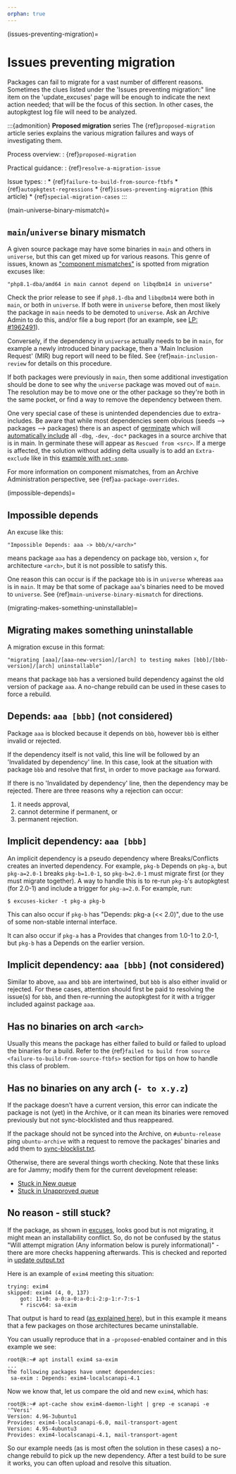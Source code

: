 ```yaml
---
orphan: true
---
```


(issues-preventing-migration)=
# Issues preventing migration

Packages can fail to migrate for a vast number of different reasons. Sometimes
the clues listed under the 'Issues preventing migration:" line item on the
'update_excuses' page will be enough to indicate the next action needed; that
will be the focus of this section. In other cases, the autopkgtest log file will
need to be analyzed.


:::{admonition} **Proposed migration** series
The {ref}`proposed-migration` article series explains the various migration failures and ways of investigating them.

Process overview:
: {ref}`proposed-migration`

Practical guidance:
: {ref}`resolve-a-migration-issue`

Issue types:
:   * {ref}`failure-to-build-from-source-ftbfs`
    * {ref}`autopkgtest-regressions`
    * {ref}`issues-preventing-migration` (this article)
    * {ref}`special-migration-cases`
:::


(main-universe-binary-mismatch)=
## `main`/`universe` binary mismatch

A given source package may have some binaries in `main` and others in `universe`,
but this can get mixed up for various reasons. This genre of issues, known as
["component mismatches"](https://ubuntu-archive-team.ubuntu.com/component-mismatches.txt)
is spotted from migration excuses like:

```none
"php8.1-dba/amd64 in main cannot depend on libqdbm14 in universe"
```

Check the prior release to see if `php8.1-dba` and `libqdbm14` were both in
`main`, or both in `universe`. If both were in `universe` before, then most likely the
package in `main` needs to be demoted to `universe`. Ask an Archive Admin to do
this, and/or file a bug report (for an example, see
[LP: #1962491](https://bugs.launchpad.net/ubuntu/+source/php8.1/+bug/1962491)).

Conversely, if the dependency in `universe` actually needs to be in `main`, for
example a newly introduced binary package, then a 'Main Inclusion Request' (MIR)
bug report will need to be filed. See {ref}`main-inclusion-review` for details
on this procedure.

If both packages were previously in `main`, then some additional investigation
should be done to see why the `universe` package was moved out of `main`. The
resolution may be to move one or the other package so they're both in the same
pocket, or find a way to remove the dependency between them.

One very special case of these is unintended dependencies due to extra-includes.
Be aware that while most dependencies seem obvious (seeds --> packages -->
packages) there is an aspect of
[germinate](https://ubuntu-archive-team.ubuntu.com/germinate-output/ubuntu.jammy/all)
which will
[automatically include](https://git.launchpad.net/~ubuntu-core-dev/ubuntu-seeds/+git/ubuntu/tree/supported#n124)
all `-dbg`, `-dev`, `-doc*` packages in a source archive that is in main. In
germinate these will appear as `Rescued from <src>`. If a merge is affected,
the solution without adding delta usually is to add an `Extra-exclude` like in
this [example with `net-snmp`](https://code.launchpad.net/~sergiodj/ubuntu-seeds/+git/ubuntu/+merge/414063).

For more information on component mismatches, from an Archive Administration
perspective, see {ref}`aa-package-overrides`.


(impossible-depends)=
## Impossible depends

An excuse like this:

```none
"Impossible Depends: aaa -> bbb/x/<arch>"
```

means package `aaa` has a dependency on package `bbb`, version `x`, for
architecture `<arch>`, but it is not possible to satisfy this.

One reason this can occur is if the package `bbb` is in `universe` whereas `aaa`
is in `main`. It may be that some of package `aaa`'s binaries need to be moved
to `universe`. See {ref}`main-universe-binary-mismatch` for directions.


(migrating-makes-something-uninstallable)=
## Migrating makes something uninstallable

A migration excuse in this format:

```none
"migrating [aaa]/[aaa-new-version]/[arch] to testing makes [bbb]/[bbb-version]/[arch] uninstallable"
```

means that package `bbb` has a versioned build dependency against the old
version of package `aaa`. A no-change rebuild can be used in these cases to
force a rebuild.


## Depends: `aaa [bbb]` (not considered)

Package `aaa` is blocked because it depends on `bbb`, however `bbb` is either
invalid or rejected.

If the dependency itself is not valid, this line will be followed by an
'Invalidated by dependency' line. In this case, look at the situation with
package `bbb` and resolve that first, in order to move package `aaa` forward.

If there is no 'Invalidated by dependency' line, then the dependency may be
rejected. There are three reasons why a rejection can occur:

1. it needs approval, 
2. cannot determine if permanent, or
3. permanent rejection.


## Implicit dependency: `aaa [bbb]`

An implicit dependency is a pseudo dependency where Breaks/Conflicts creates an
inverted dependency. For example, `pkg-b` Depends on `pkg-a`, but `pkg-a=2.0-1`
breaks `pkg-b=1.0-1`, so `pkg-b=2.0-1` must migrate first (or they must migrate
together). A way to handle this is to re-run `pkg-b`'s autopkgtest (for 2.0-1)
and include a trigger for `pkg-a=2.0`. For example, run:

```none
$ excuses-kicker -t pkg-a pkg-b
```

This can also occur if `pkg-b` has "Depends: pkg-a (<< 2.0)", due to the use of
some non-stable internal interface.

It can also occur if `pkg-a` has a Provides that changes from 1.0-1 to 2.0-1,
but `pkg-b` has a Depends on the earlier version.


## Implicit dependency: `aaa [bbb]` (not considered)

Similar to above, `aaa` and `bbb` are intertwined, but `bbb` is also either
invalid or rejected. For these cases, attention should first be paid to
resolving the issue(s) for `bbb`, and then re-running the autopkgtest for it
with a trigger included against package `aaa`.


## Has no binaries on arch `<arch>`

Usually this means the package has either failed to build or failed to upload
the binaries for a build. Refer to the
{ref}`failed to build from source <failure-to-build-from-source-ftbfs>` section for
tips on how to handle this class of problem.


## Has no binaries on any arch (`- to x.y.z`)

If the package doesn't have a current version, this error can indicate the
package is not (yet) in the Archive, or it can mean its binaries were removed
previously but not sync-blocklisted and thus reappeared.

If the package should not be synced into the Archive, on `#ubuntu-release` ping
`ubuntu-archive` with a request to remove the packages' binaries and add them to
[sync-blocklist.txt](https://ubuntu-archive-team.ubuntu.com/sync-blocklist.txt).

Otherwise, there are several things worth checking. Note that these links are
for Jammy; modify them for the current development release:

- [Stuck in New queue](https://launchpad.net/ubuntu/jammy/+queue?queue_state=0)
- [Stuck in Unapproved queue](https://launchpad.net/ubuntu/jammy/+queue?queue_state=1)


## No reason - still stuck?

If the package, as shown in
[excuses](https://ubuntu-archive-team.ubuntu.com/proposed-migration/update_excuses.html),
looks good but is not migrating, it might mean an installability conflict.
So, do not be confused by the status "Will attempt migration (Any information
below is purely informational)" - there are more checks happening afterwards.
This is checked and reported in
[update output.txt](https://ubuntu-archive-team.ubuntu.com/proposed-migration/update_output.txt)

Here is an example of `exim4` meeting this situation:

```none
trying: exim4
skipped: exim4 (4, 0, 137)
    got: 11+0: a-0:a-0:a-0:i-2:p-1:r-7:s-1
    * riscv64: sa-exim
```

That output is hard to read
([as explained here](https://wiki.ubuntu.com/ProposedMigration#The_update_output.txt_file_is_completely_unreadable.21)),
but in this example it means that a few packages on those architectures became
uninstallable.

You can usually reproduce that in a `-proposed`-enabled container and in this
example we see:

```none
root@k:~# apt install exim4 sa-exim
...
The following packages have unmet dependencies:
 sa-exim : Depends: exim4-localscanapi-4.1
```

Now we know that, let us compare the old and new `exim4`, which has:

```none
root@k:~# apt-cache show exim4-daemon-light | grep -e scanapi -e '^Versi'
Version: 4.96-3ubuntu1
Provides: exim4-localscanapi-6.0, mail-transport-agent
Version: 4.95-4ubuntu3
Provides: exim4-localscanapi-4.1, mail-transport-agent
```

So our example needs (as is most often the solution in these cases) a no-change
rebuild to pick up the new dependency. After a test build to be sure it works,
you can often upload and resolve this situation.
